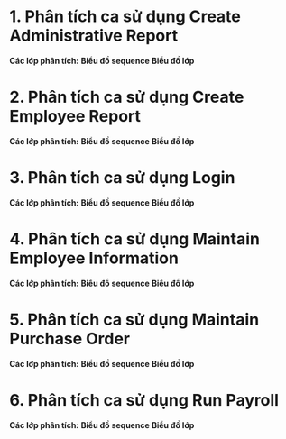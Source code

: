 # 1. Phân tích ca sử dụng Create Administrative Report
**Các lớp phân tích:**
**Biểu đồ sequence**
**Biểu đồ lớp**
# 2. Phân tích ca sử dụng Create Employee Report
**Các lớp phân tích:**
**Biểu đồ sequence**
**Biểu đồ lớp**
# 3. Phân tích ca sử dụng Login
**Các lớp phân tích:**
**Biểu đồ sequence**
**Biểu đồ lớp**
# 4. Phân tích ca sử dụng Maintain Employee Information
**Các lớp phân tích:**
**Biểu đồ sequence**
**Biểu đồ lớp**
# 5. Phân tích ca sử dụng Maintain Purchase Order
**Các lớp phân tích:**
**Biểu đồ sequence**
**Biểu đồ lớp**
# 6. Phân tích ca sử dụng Run Payroll
**Các lớp phân tích:**
**Biểu đồ sequence**
**Biểu đồ lớp**
